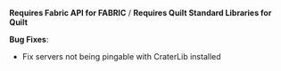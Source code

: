 **Requires Fabric API for FABRIC** / **Requires Quilt Standard Libraries for Quilt**

**Bug Fixes**:

- Fix servers not being pingable with CraterLib installed
